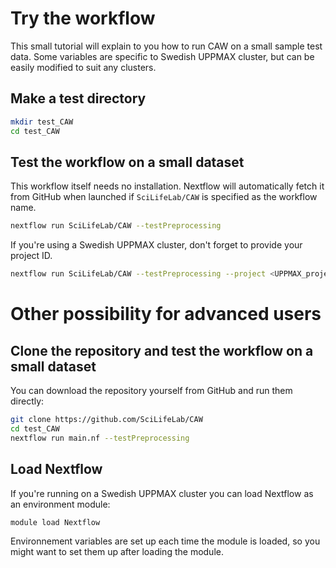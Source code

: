 # Try the workflow
This small tutorial will explain to you how to run CAW on a small sample test data. Some variables are specific to Swedish UPPMAX cluster, but can be easily modified to suit any clusters.

## Make a test directory
```bash
mkdir test_CAW
cd test_CAW
```

## Test the workflow on a small dataset
This workflow itself needs no installation. Nextflow will automatically fetch it from GitHub when launched if `SciLifeLab/CAW` is specified as the workflow name.
```bash
nextflow run SciLifeLab/CAW --testPreprocessing
```
If you're using a Swedish UPPMAX cluster, don't forget to provide your project ID.
```bash
nextflow run SciLifeLab/CAW --testPreprocessing --project <UPPMAX_project_ID>
```

# Other possibility for advanced users

## Clone the repository and test the workflow on a small dataset
You can download the repository yourself from GitHub and run them directly:
```bash
git clone https://github.com/SciLifeLab/CAW
cd test_CAW
nextflow run main.nf --testPreprocessing
```

## Load Nextflow
If you're running on a Swedish UPPMAX cluster you can load Nextflow as an environment module:
```bash
module load Nextflow
```
Environnement variables are set up each time the module is loaded, so you might want to set them up after loading the module.
